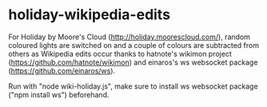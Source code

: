 holiday-wikipedia-edits
=======================

For Holiday by Moore's Cloud (http://holiday.moorescloud.com/), random coloured lights are switched on and a couple of colours are subtracted from others as Wikipedia edits occur thanks to hatnote's wikimon project (https://github.com/hatnote/wikimon) and einaros's ws websocket package (https://github.com/einaros/ws).

Run with "node wiki-holiday.js", make sure to install ws websocket package ("npm install ws") beforehand.

